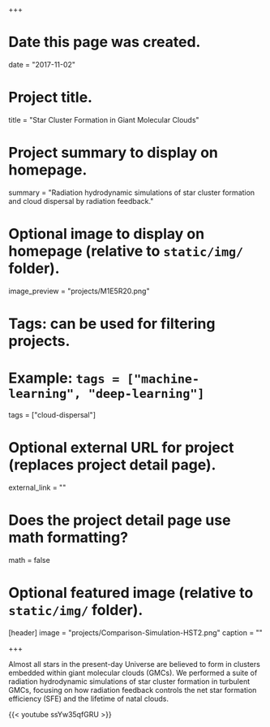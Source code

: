 +++
# Date this page was created.
date = "2017-11-02"

# Project title.
title = "Star Cluster Formation in Giant Molecular Clouds"

# Project summary to display on homepage.
summary = "Radiation hydrodynamic simulations of star cluster formation and cloud dispersal by radiation feedback."

# Optional image to display on homepage (relative to `static/img/` folder).
image_preview = "projects/M1E5R20.png"

# Tags: can be used for filtering projects.
# Example: `tags = ["machine-learning", "deep-learning"]`
tags = ["cloud-dispersal"]

# Optional external URL for project (replaces project detail page).
external_link = ""

# Does the project detail page use math formatting?
math = false

# Optional featured image (relative to `static/img/` folder).
[header]
image = "projects/Comparison-Simulation-HST2.png"
caption = ""

+++

Almost all stars in the present-day Universe are believed to form in clusters
embedded within giant molecular clouds (GMCs). We performed a suite of radiation
hydrodynamic simulations of star cluster formation in turbulent GMCs, focusing
on how radiation feedback controls the net star formation efficiency (SFE) and
the lifetime of natal clouds.

{{< youtube ssYw35qfGRU >}}
